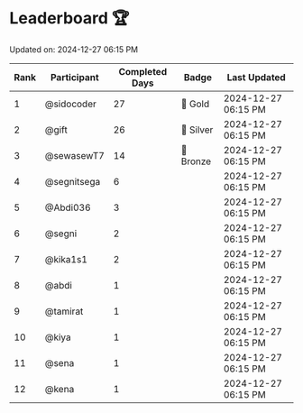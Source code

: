 # Leaderboard 🏆

Updated on: 2024-12-27 06:15 PM

| Rank | Participant       | Completed Days | Badge      | Last Updated         |
|------|-------------------|----------------|------------|----------------------|
| 1    | @sidocoder        | 27             | 🏅 Gold     | 2024-12-27 06:15 PM |
| 2    | @gift             | 26             | 🥈 Silver   | 2024-12-27 06:15 PM |
| 3    | @sewasewT7        | 14             | 🥉 Bronze   | 2024-12-27 06:15 PM |
| 4    | @segnitsega       | 6              |            | 2024-12-27 06:15 PM |
| 5    | @Abdi036          | 3              |            | 2024-12-27 06:15 PM |
| 6    | @segni            | 2              |            | 2024-12-27 06:15 PM |
| 7    | @kika1s1          | 2              |            | 2024-12-27 06:15 PM |
| 8    | @abdi             | 1              |            | 2024-12-27 06:15 PM |
| 9    | @tamirat          | 1              |            | 2024-12-27 06:15 PM |
| 10   | @kiya             | 1              |            | 2024-12-27 06:15 PM |
| 11   | @sena             | 1              |            | 2024-12-27 06:15 PM |
| 12   | @kena             | 1              |            | 2024-12-27 06:15 PM |
